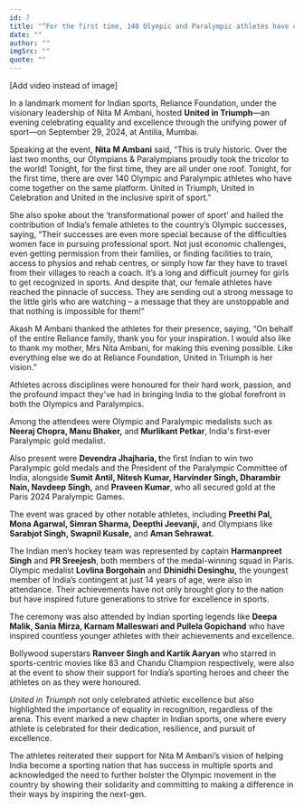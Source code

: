 ```yaml
---
id: 7
title: "“For the first time, 140 Olympic and Paralympic athletes have come together on the same platform” – Nita M Ambani at United in Triumph"
date: ""
author: ""
imgSrc: ""
quote: ""
---
```


\[Add video instead of image\]

In a landmark moment for Indian sports, Reliance Foundation, under the visionary leadership of Nita M Ambani, hosted **United in Triumph**—an evening celebrating equality and excellence through the unifying power of sport—on September 29, 2024, at Antilia, Mumbai.

Speaking at the event, **Nita M Ambani** said, “This is truly historic. Over the last two months, our Olympians & Paralympians proudly took the tricolor to the world! Tonight, for the first time, they are all under one roof. Tonight, for the first time, there are over 140 Olympic and Paralympic athletes who have come together on the same platform. United in Triumph, United in Celebration and United in the inclusive spirit of sport.”

She also spoke about the ‘transformational power of sport’ and hailed the contribution of India’s female athletes to the country’s Olympic successes, saying, “Their successes are even more special because of the difficulties women face in pursuing professional sport. Not just economic challenges, even getting permission from their families, or finding facilities to train, access to physios and rehab centres, or simply how far they have to travel from their villages to reach a coach. It’s a long and difficult journey for girls to get recognized in sports. And despite that, our female athletes have reached the pinnacle of success. They are sending out a strong message to the little girls who are watching – a message that they are unstoppable and that nothing is impossible for them!”

Akash M Ambani thanked the athletes for their presence, saying, “On behalf of the entire Reliance family, thank you for your inspiration. I would also like to thank my mother, Mrs Nita Ambani, for making this evening possible. Like everything else we do at Reliance Foundation, United in Triumph is her vision.”

Athletes across disciplines were honoured for their hard work, passion, and the profound impact they've had in bringing India to the global forefront in both the Olympics and Paralympics.

Among the attendees were Olympic and Paralympic medalists such as **Neeraj Chopra, Manu Bhaker,** and **Murlikant Petkar**, India's first-ever Paralympic gold medalist.

Also present were **Devendra Jhajharia, t**he first Indian to win two Paralympic gold medals and the President of the Paralympic Committee of India, alongside **Sumit Antil, Nitesh Kumar, Harvinder Singh, Dharambir Nain, Navdeep Singh,** and **Praveen Kumar**, who all secured gold at the Paris 2024 Paralympic Games.

The event was graced by other notable athletes, including **Preethi Pal, Mona Agarwal, Simran Sharma, Deepthi Jeevanji,** and Olympians like **Sarabjot Singh, Swapnil Kusale,** and **Aman Sehrawat.**

The Indian men’s hockey team was represented by captain **Harmanpreet Singh** and **PR Sreejesh**, both members of the medal-winning squad in Paris. Olympic medalist **Lovlina Borgohain** and **Dhinidhi Desinghu,** the youngest member of India’s contingent at just 14 years of age, were also in attendance. Their achievements have not only brought glory to the nation but have inspired future generations to strive for excellence in sports.

The ceremony was also attended by Indian sporting legends like **Deepa Malik, Sania Mirza, Karnam Malleswari and Pullela Gopichand** who have inspired countless younger athletes with their achievements and excellence.

Bollywood superstars **Ranveer Singh and Kartik Aaryan** who starred in sports-centric movies like 83 and Chandu Champion respectively, were also at the event to show their support for India’s sporting heroes and cheer the athletes on as they were honoured.

_United in Triumph_ not only celebrated athletic excellence but also highlighted the importance of equality in recognition, regardless of the arena. This event marked a new chapter in Indian sports, one where every athlete is celebrated for their dedication, resilience, and pursuit of excellence.

The athletes reiterated their support for Nita M Ambani’s vision of helping India become a sporting nation that has success in multiple sports and acknowledged the need to further bolster the Olympic movement in the country by showing their solidarity and committing to making a difference in their ways by inspiring the next-gen.
